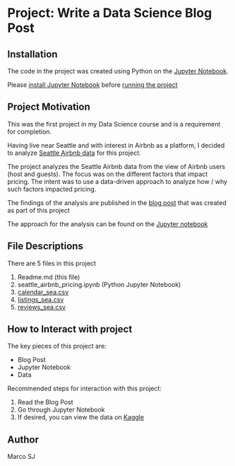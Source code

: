 # Project: Write a Data Science Blog Post

## Installation
The code in the project was created using Python on the [Jupyter Notebook](https://jupyter-notebook-beginner-guide.readthedocs.io/en/latest/what_is_jupyter.html).

Please [install Jupyter Notebook](https://jupyter-notebook-beginner-guide.readthedocs.io/en/latest/install.html) before [running the project](https://jupyter-notebook-beginner-guide.readthedocs.io/en/latest/execute.html)


## Project Motivation
This was the first project in my Data Science course and is a requirement for completion.

Having live near Seattle and with interest in Airbnb as a platform, I decided to analyze [Seattle Airbnb data](https://www.kaggle.com/airbnb/seattle/data) for this project. 

The project analyzes the Seattle Airbnb data from the view of Airbnb users (host and guests). The focus was on the different factors that impact pricing. The intent was to use a data-driven approach to analyze how / why such factors impacted pricing.

The findings of the analysis are published in the [blog post](https://medium.com/@student.msj.5/pricing-your-airbnb-listing-3-things-to-consider-72801e4e458c) that was created as part of this project

The approach for the analysis can be found on the [Jupyter notebook](https://github.com/marq-oh/dsnd-p1/blob/master/seattle_airbnb_pricing.ipynb)


## File Descriptions
There are 5 files in this project
1. Readme.md (this file)
2. seattle_airbnb_pricing.ipynb (Python Jupyter Notebook)
3. [calendar_sea.csv](https://www.kaggle.com/airbnb/seattle/data#calendar.csv)
4. [listings_sea.csv](https://www.kaggle.com/airbnb/seattle/data#listings.csv)
5. [reviews_sea.csv](https://www.kaggle.com/airbnb/seattle/data#reviews.csv)

## How to Interact with project
The key pieces of this project are:
* Blog Post
* Jupyter Notebook
* Data

Recommended steps for interaction with this project:
1. Read the Blog Post
2. Go through Jupyter Notebook
3. If desired, you can view the data on [Kaggle](https://www.kaggle.com/airbnb/seattle/data)

## Author

Marco SJ
